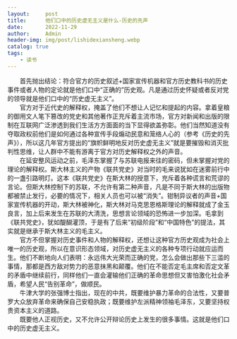 ```yaml
---
layout:     post
title:      他们口中的历史虚无主义是什么-历史的先声
date:       2022-11-29
author:     Admin
header-img: img/post/lishidexiansheng.webp
catalog: true
tags:
    - 读书
---
```

&emsp;&emsp;首先抛出结论：符合官方的历史叙述+国家宣传机器和官方历史教科书的历史事件或者人物的定论就是他们口中“正确的”历史观。凡是通过历史怀疑或者反对党的领导就是他们口中的“历史虚无主义”。
<br>
&emsp;&emsp;官方对于近代史的解释权，掩盖了他们不想让人记忆和提起的内容。拿着皇粮的御用文人笔下篡改的党史和其他著作正充斥着主流市场，官方对新闻和出版的限制在互联网广泛渗透到我们生活方方面面的当下显得欲盖弥彰。他们当然知道没有夺取政权前他们是如何通过各种宣传手段煽动民意和笼络人心的（参考《历史的先声》），所以这几年官方提出的“旗帜鲜明地反对历史虚无主义”就是要摧毁和消灭批判性思维，让人群中不能有游离于官方对历史解释权之外的声音。
<br>
&emsp;&emsp;在延安整风运动之前，毛泽东掌握了与苏联电报来往的密码，但未掌握对党的理论的解释权。斯大林主义的产物《联共党史》对当时的毛来说犹如在迷雾前行中的一盏引路明灯。这本《联共党史》在斯大林的授意下，充斥着各种谎言和荒谬的言论。但斯大林控制下的苏联，不允许有第二种声音，凡是不同于斯大林的出版物都被禁止发行，必要的情况下，相关人员也可以被“消失”。钳制异议者的声音+国家宣传机器的开动，斯大林被神化，斯大林对马克思恩格斯理论的解释就成了金玉良言，加上后来发生在苏联的大清洗，思想言论领域的恐怖进一步加深。毛拿到《联共党史》，犹如醍醐灌顶，于是有了后来“初级阶段”和“中国特色”的提法，其实就是继承于斯大林主义的毛主义。
<br>
&emsp;&emsp;官方不但掌握对历史事件和人物的解释权，还想让这种官方历史观成为社会上唯一的历史观，所以在意识形态领域，对历史虚无主义的各种专项行动就应运而生。他们不断地向人们表明：永远伟大光荣而正确的党，怎么会做出那些下三滥的事情，那都是西方敌对势力的恶意抹黑和颠覆。他们在不能否定毛主席和否定文革的矛盾中继续前行，同样他们一直会灌输他们正确的革命思想但又害怕激化社会矛盾，希望人民“告别革命”，做顺民。
<br>
&emsp;&emsp;牛津大学的张强博士指出，现在的中共，既要维护暴力革命的合法性，又要普罗大众放弃革命来确保自己安稳执政；既要维护左派精神领袖毛泽东，又要坚持权贵资本主义的道路。
<br>
&emsp;&emsp;既要他人正视历史，又不允许公开辩论历史上发生的很多事情。这就是他们口中的历史虚无主义。